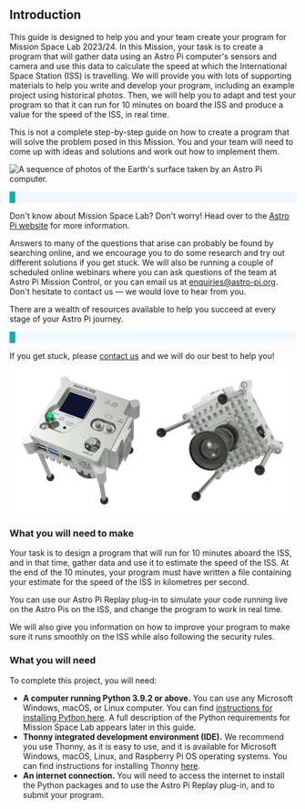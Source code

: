 ## Introduction
This guide is designed to help you and your team create your program for Mission Space Lab 2023/24. In this Mission, your task is to create a program that will gather data using an Astro Pi computer's sensors and camera and use this data to calculate the speed at which the International Space Station (ISS) is travelling. We will provide you with lots of supporting materials to help you write and develop your program, including an example project using historical photos. Then, we will help you to adapt and test your program so that it can run for 10 minutes on board the ISS and produce a value for the speed of the ISS, in real time.

This is not a complete step-by-step guide on how to create a program that will solve the problem posed in this Mission. You and your team will need to come up with ideas and solutions and work out how to implement them.

![A sequence of photos of the Earth's surface taken by an Astro Pi computer.](images/photo-sequence.gif)

<p style="border-left: solid; border-width:10px; border-color: #0faeb0; background-color: aliceblue; padding: 10px;">

Don't know about Mission Space Lab? Don't worry! Head over to the [Astro Pi website](https://astro-pi.org/mission-space-lab/) for more information.

</p>

Answers to many of the questions that arise can probably be found by searching online, and we encourage you to do some research and try out different solutions if you get stuck. We will also be running a couple of scheduled online webinars where you can ask questions of the team at Astro Pi Mission Control, or you can email us at [enquiries@astro-pi.org](mailto:enquiries@astro-pi.org). Don't hesitate to contact us — we would love to hear from you.

There are a wealth of resources available to help you succeed at every stage of your Astro Pi journey.

<p style="border-left: solid; border-width:10px; border-color: #0faeb0; background-color: aliceblue; padding: 10px;">

If you get stuck, please [contact us](mailto:enquiries@astro-pi.org) and we will do our best to help you!
</p>

 ![Two views of an Astro Pi computer, showing the front panel (with some of the sensors) and the camera.](images/astro-pi-double.png) 

### What you will need to make

Your task is to design a program that will run for 10 minutes aboard the ISS, and in that time, gather data and use it to estimate the speed of the ISS. At the end of the 10 minutes, your program must have written a file containing your estimate for the speed of the ISS in kilometres per second.

You can use our Astro Pi Replay plug-in to simulate your code running live on the Astro Pis on the ISS, and change the program to work in real time.

We will also give you information on how to improve your program to make sure it runs smoothly on the ISS while also following the security rules.


### What you will need

To complete this project, you will need:
- **A computer running Python 3.9.2 or above.** You can use any Microsoft Windows, macOS, or Linux computer. You can find [instructions for installing Python here](https://projects.raspberrypi.org/en/projects/generic-python-install-python3). A full description of the Python requirements for Mission Space Lab appears later in this guide.
- **Thonny integrated development environment (IDE).** We recommend you use Thonny, as it is easy to use, and it is available for Microsoft Windows, macOS, Linux, and Raspberry Pi OS operating systems. You can find instructions for installing Thonny [here](https://thonny.org/).
- **An internet connection.** You will need to access the internet to install the Python packages and to use the Astro Pi Replay plug-in, and to submit your program.
